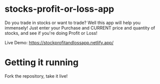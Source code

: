 # stocks-profit-or-loss-app
Do you trade in stocks or want to trade? Well this app will help you immensely! Just enter your Purchase and CURRENT price and quantity of stocks, and see if you're doing Profit or Loss!

Live Demo: https://stockprofitandlossapp.netlify.app/

# Getting it running
Fork the repository, take it live!
